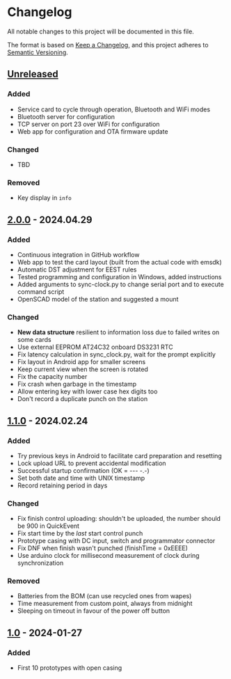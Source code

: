 # Changelog

All notable changes to this project will be documented in this file.

The format is based on [Keep a Changelog](https://keepachangelog.com/en/1.1.0/),
and this project adheres to [Semantic Versioning](https://semver.org/spec/v2.0.0.html).

## [Unreleased]

### Added

- Service card to cycle through operation, Bluetooth and WiFi modes
- Bluetooth server for configuration
- TCP server on port 23 over WiFi for configuration
- Web app for configuration and OTA firmware update

### Changed

- TBD

### Removed

- Key display in `info`

## [2.0.0] - 2024.04.29

### Added

- Continuous integration in GitHub workflow
- Web app to test the card layout (built from the actual code with emsdk)
- Automatic DST adjustment for EEST rules
- Tested programming and configuration in Windows, added instructions
- Added arguments to sync-clock.py to change serial port and to execute command script
- OpenSCAD model of the station and suggested a mount

### Changed

- **New data structure** resilient to information loss due to failed writes on some cards
- Use external EEPROM AT24C32 onboard DS3231 RTC
- Fix latency calculation in sync_clock.py, wait for the prompt explicitly
- Fix layout in Android app for smaller screens
- Keep current view when the screen is rotated
- Fix the capacity number
- Fix crash when garbage in the timestamp
- Allow entering key with lower case hex digits too
- Don't record a duplicate punch on the station

## [1.1.0] - 2024.02.24

### Added

- Try previous keys in Android to facilitate card preparation and resetting
- Lock upload URL to prevent accidental modification
- Successful startup confirmation (OK = --- -.-)
- Set both date and time with UNIX timestamp
- Record retaining period in days

### Changed

- Fix finish control uploading: shouldn't be uploaded, the number should be 900 in QuickEvent
- Fix start time by the *last* start control punch
- Prototype casing with DC input, switch and programmator connector
- Fix DNF when finish wasn't punched (finishTime = 0xEEEE)
- Use arduino clock for millisecond measurement of clock during synchronization

### Removed

- Batteries from the BOM (can use recycled ones from wapes)
- Time measurement from custom point, always from midnight
- Sleeping on timeout in favour of the power off button

## [1.0] - 2024-01-27

### Added

- First 10 prototypes with open casing

[Unreleased]: https://github.com/sakhnik/arduin-o-punch/compare/v2.0.0...HEAD
[2.0.0]: https://github.com/sakhnik/arduin-o-punch/compare/v1.1.0...v2.0.0
[1.1.0]: https://github.com/sakhnik/arduin-o-punch/compare/v1.0...v1.1.0
[1.0]: https://github.com/sakhnik/arduin-o-punch/releases/tag/v1.0
